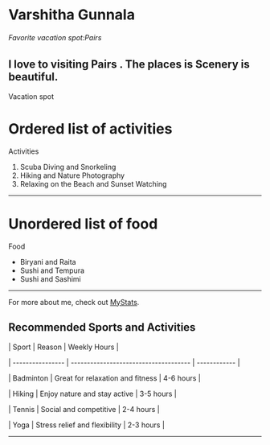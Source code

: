 # Varshitha Gunnala
###### Favorite vacation spot:Pairs
I love to visiting **Pairs** . The places is **Scenery** is beautiful.
---

Vacation spot
# Ordered list of activities 
Activities 
 1. Scuba Diving and Snorkeling
 2. Hiking and Nature Photography
 3. Relaxing on the Beach and Sunset Watching

 ---
 # Unordered list of food
 Food
 * Biryani and Raita
 * Sushi and Tempura
 * Sushi and Sashimi

---

For more about me, check out  [MyStats](MyStatus.md).

## Recommended Sports and Activities

 

| Sport            | Reason                                | Weekly Hours |

| ---------------- | ------------------------------------- | ------------ |

| Badminton        | Great for relaxation and fitness      | 4-6 hours    |

| Hiking           | Enjoy nature and stay active          | 3-5 hours    |

| Tennis           | Social and competitive                | 2-4 hours    |

| Yoga             | Stress relief and flexibility         | 2-3 hours    |

 

---